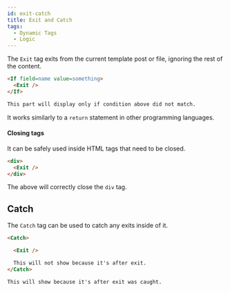 ```yaml
---
id: exit-catch
title: Exit and Catch
tags:
  - Dynamic Tags
  - Logic
---
```


The `Exit` tag exits from the current template post or file, ignoring the rest of the content.

```html
<If field=name value=something>
  <Exit />
</If>

This part will display only if condition above did not match.
```

It works similarly to a `return` statement in other programming languages.

#### Closing tags

It can be safely used inside HTML tags that need to be closed.

```html
<div>
  <Exit />
</div>
```

The above will correctly close the `div` tag.

## Catch

The `Catch` tag can be used to catch any exits inside of it.

```html
<Catch>

  <Exit />

  This will not show because it's after exit.
</Catch>

This will show because it's after exit was caught.
```